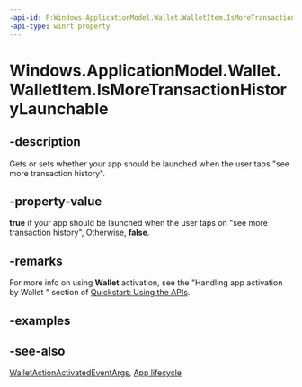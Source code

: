 ```yaml
---
-api-id: P:Windows.ApplicationModel.Wallet.WalletItem.IsMoreTransactionHistoryLaunchable
-api-type: winrt property
---
```


<!-- Property syntax
public bool IsMoreTransactionHistoryLaunchable { get;  set; }
-->

# Windows.ApplicationModel.Wallet.WalletItem.IsMoreTransactionHistoryLaunchable

## -description
Gets or sets whether your app should be launched when the user taps "see more transaction history".

## -property-value
**true** if your app should be launched when the user taps on "see more transaction history", Otherwise, **false**.

## -remarks
For more info on using **Wallet** activation, see the "Handling app activation by Wallet " section of [Quickstart: Using the   APIs](https://msdn.microsoft.com/library/4312628c-37a3-48a7-b41f-14605d478cf7).

## -examples

## -see-also
[WalletActionActivatedEventArgs](../windows.applicationmodel.activation/walletactionactivatedeventargs.md), [App lifecycle](https://msdn.microsoft.com/library/6c469e77-f1e3-4859-a27b-c326f9616d10)
